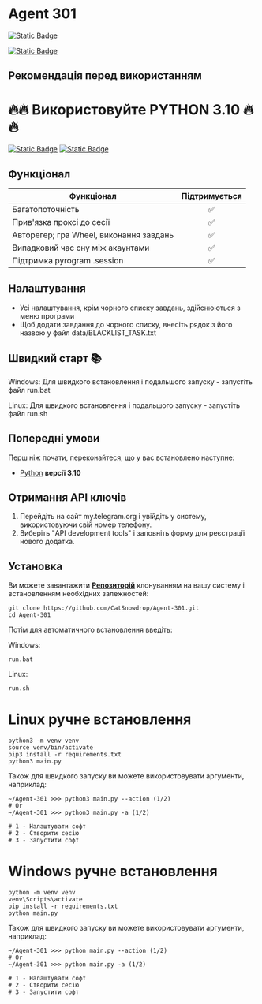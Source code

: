 # Agent 301

[![Static Badge](https://img.shields.io/badge/Telegram-BOT-Link?style=for-the-badge&logo=Telegram&logoColor=white&logoSize=auto&color=blue)](https://t.me/Agent301Bot/app?startapp=onetime352437152)

[![Static Badge](https://img.shields.io/badge/My_Telegram_Сhannel-@CryptoCats__tg-Link?style=for-the-badge&logo=Telegram&logoColor=white&logoSize=auto&color=blue)](https://t.me/CryptoCats_tg)

## Рекомендація перед використанням

# 🔥🔥 Використовуйте PYTHON 3.10 🔥🔥

[![Static Badge](https://img.shields.io/badge/README_in_Ukrainian_available-README_%D0%A3%D0%BA%D1%80%D0%B0%D1%97%D0%BD%D1%81%D1%8C%D0%BA%D0%BE%D1%8E_%D0%BC%D0%BE%D0%B2%D0%BE%D1%8E-blue.svg?style=for-the-badge&logo=data:image/svg+xml;base64,PHN2ZyB4bWxucz0iaHR0cDovL3d3dy53My5vcmcvMjAwMC9zdmciIHdpZHRoPSIxMjAwIiBoZWlnaHQ9IjgwMCI+DQo8cmVjdCB3aWR0aD0iMTIwMCIgaGVpZ2h0PSI4MDAiIGZpbGw9IiMwMDU3QjciLz4NCjxyZWN0IHdpZHRoPSIxMjAwIiBoZWlnaHQ9IjQwMCIgeT0iNDAwIiBmaWxsPSIjRkZENzAwIi8+DQo8L3N2Zz4=)](README-UA.md)
[![Static Badge](https://img.shields.io/badge/README_in_russian_available-README_%D0%BD%D0%B0_%D1%80%D1%83%D1%81%D1%81%D0%BA%D0%BE%D0%BC_%D1%8F%D0%B7%D1%8B%D0%BA%D0%B5-blue?style=for-the-badge)](README-RU.md)


## Функціонал
| Функціонал                                                     | Підтримується |
|----------------------------------------------------------------|:---------:|
| Багатопоточність                                               |     ✅     |
| Прив'язка проксі до сесії                                      |     ✅     |
| Авторегер; гра Wheel, виконання завдань                        |     ✅     |
| Випадковий час сну між акаунтами                               |     ✅     |
| Підтримка pyrogram .session                                    |     ✅     |

## Налаштування
- Усі налаштування, крім чорного списку завдань, здійснюються з меню програми
- Щоб додати завдання до чорного списку, внесіть рядок з його назвою у файл data/BLACKLIST_TASK.txt

## Швидкий старт 📚
Windows: Для швидкого встановлення і подальшого запуску - запустіть файл run.bat

Linux: Для швидкого встановлення і подальшого запуску - запустіть файл run.sh

## Попередні умови
Перш ніж почати, переконайтеся, що у вас встановлено наступне:
- [Python](https://www.python.org/downloads/) **версії 3.10**

## Отримання API ключів
1. Перейдіть на сайт my.telegram.org і увійдіть у систему, використовуючи свій номер телефону.
2. Виберіть "API development tools" і заповніть форму для реєстрації нового додатка.

## Установка
Ви можете завантажити [**Репозиторій**](https://github.com/CatSnowdrop/Agent-301) клонуванням на вашу систему і встановленням необхідних залежностей:
```shell
git clone https://github.com/CatSnowdrop/Agent-301.git
cd Agent-301
```

Потім для автоматичного встановлення введіть:

Windows:
```shell
run.bat
```

Linux:
```shell
run.sh
```


# Linux ручне встановлення
```shell
python3 -m venv venv
source venv/bin/activate
pip3 install -r requirements.txt
python3 main.py
```

Також для швидкого запуску ви можете використовувати аргументи, наприклад:
```shell
~/Agent-301 >>> python3 main.py --action (1/2)
# Or
~/Agent-301 >>> python3 main.py -a (1/2)

# 1 - Налаштувати софт
# 2 - Створити сесію
# 3 - Запустити софт
```

# Windows ручне встановлення
```shell
python -m venv venv
venv\Scripts\activate
pip install -r requirements.txt
python main.py
```

Також для швидкого запуску ви можете використовувати аргументи, наприклад:
```shell
~/Agent-301 >>> python main.py --action (1/2)
# Or
~/Agent-301 >>> python main.py -a (1/2)

# 1 - Налаштувати софт
# 2 - Створити сесію
# 3 - Запустити софт
```
